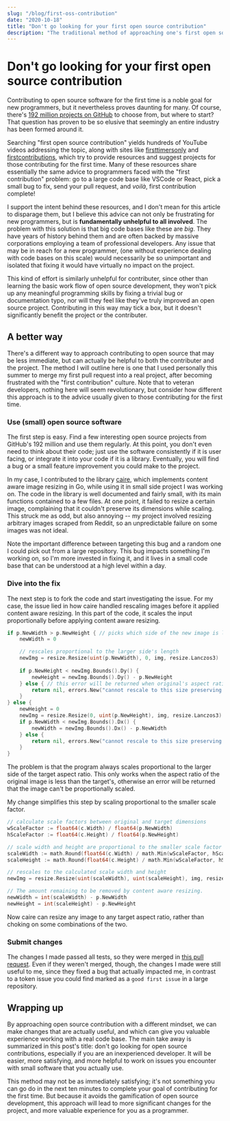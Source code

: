 ```yaml
---
slug: "/blog/first-oss-contribution"
date: "2020-10-18"
title: "Don't go looking for your first open source contribution"
description: "The traditional method of approaching one's first open source contribution gamifies the process and leads an unhelpful experience for all involved."
---
```


# Don't go looking for your first open source contribution

Contributing to open source software for the first time is a noble goal for new programmers, but it nevertheless proves daunting for many. Of course, there's [192 million projects on GitHub](https://github.com/search) to choose from, but where to start? That question has proven to be so elusive that seemingly an entire industry has been formed around it.

Searching "first open source contribution" yields hundreds of YouTube videos addressing the topic, along with sites like [firsttimersonly](https://www.firsttimersonly.com/) and [firstcontributions](https://firstcontributions.github.io/), which try to provide resources and suggest projects for those contributing for the first time. Many of these resources share essentially the same advice to programmers faced with the "first contribution" problem: go to a large code base like VSCode or React, pick a small bug to fix, send your pull request, and *voilà*, first contribution complete!

I support the intent behind these resources, and I don't mean for this article to disparage them, but I believe this advice can not only be frustrating for new programmers, but is **fundamentally unhelpful to all involved**. The problem with this solution is that big code bases like these are *big*. They have years of history behind them and are often backed by massive corporations employing a team of professional developers. Any issue that may be in reach for a new programmer, (one without experience dealing with code bases on this scale) would necessarily be so unimportant and isolated that fixing it would have virtually no impact on the project. 

This kind of effort is similarly unhelpful for contributer, since other than learning the basic work flow of open source development, they won't pick up any meaningful programming skills by fixing a trivial bug or documentation typo, nor will they feel like they've truly improved an open source project. Contributing in this way may tick a box, but it doesn't significantly benefit the project or the contributer.

## A better way

There's a different way to approach contributing to open source that may be less immediate, but can actually be helpful to both the contributer and the project. The method I will outline here is one that I used personally this summer to merge my first pull request into a real project, after becoming frustrated with the "first contribution" culture. Note that to veteran developers, nothing here will seem revolutionary, but consider how different this approach is to the advice usually given to those contributing for the first time.

### Use (small) open source software

The first step is easy. Find a few interesting open source projects from GitHub's 192 million and use them regularly. At this point, you don't even need to think about their code; just use the software consistently if it is user facing, or integrate it into your code if it is a library. Eventually, you will find a bug or a small feature improvement you could make to the project.

In my case, I contributed to the library [caire](https://github.com/esimov/caire), which implements content aware image resizing in Go, while using it in small side project I was working on. The code in the library is well documented and fairly small, with its main functions contained to a few files. At one point, it failed to resize a certain image, complaining that it couldn't preserve its dimensions while scaling. This struck me as odd, but also annoying -- my project involved resizing arbitrary images scraped from Reddit, so an unpredictable failure on some images was not ideal. 

Note the important difference between targeting this bug and a random one I could pick out from a large repository. This bug impacts something I'm working on, so I'm more invested in fixing it, and it lives in a small code base that can be understood at a high level within a day.

### Dive into the fix

The next step is to fork the code and start investigating the issue. For my case, the issue lied in how caire handled rescaling images before it applied content aware resizing.  In this part of the code, it scales the input proportionally before applying content aware resizing.

``` go
if p.NewWidth > p.NewHeight { // picks which side of the new image is larger
    newWidth = 0

    // rescales proportional to the larger side's length
    newImg = resize.Resize(uint(p.NewWidth), 0, img, resize.Lanczos3)
    
    if p.NewHeight < newImg.Bounds().Dy() {
        newHeight = newImg.Bounds().Dy() - p.NewHeight
    } else { // this error will be returned when original's aspect ratio is greater than target aspect ratio
        return nil, errors.New("cannot rescale to this size preserving the image aspect ratio")
    }
} else {
    newHeight = 0
    newImg = resize.Resize(0, uint(p.NewHeight), img, resize.Lanczos3)
    if p.NewWidth < newImg.Bounds().Dx() {
        newWidth = newImg.Bounds().Dx() - p.NewWidth
    } else {
        return nil, errors.New("cannot rescale to this size preserving the image aspect ratio")
    }
}
```

The problem is that the program always scales proportional to the larger side of the target aspect ratio. This only works when the aspect ratio of the original image is less than the target's, otherwise an error will be returned that the image can't be proportionally scaled. 

My change simplifies this step by scaling proportional to the smaller scale factor.

``` go
// calculate scale factors between original and target dimensions
wScaleFactor := float64(c.Width) / float64(p.NewWidth)
hScaleFactor := float64(c.Height) / float64(p.NewHeight)

// scale width and height are proportional to the smaller scale factor
scaleWidth := math.Round(float64(c.Width) / math.Min(wScaleFactor, hScaleFactor))
scaleHeight := math.Round(float64(c.Height) / math.Min(wScaleFactor, hScaleFactor))

// rescales to the calculated scale width and height
newImg = resize.Resize(uint(scaleWidth), uint(scaleHeight), img, resize.Lanczos3)

// The amount remaining to be removed by content aware resizing.
newWidth = int(scaleWidth) - p.NewWidth
newHeight = int(scaleHeight) - p.NewHeight
```

Now caire can resize any image to any target aspect ratio, rather than choking on some combinations of the two.

### Submit changes

The changes I made passed all tests, so they were merged in [this pull request](https://github.com/esimov/caire/pull/60). Even if they weren't merged, though, the changes I made were still useful to me, since they fixed a bug that actually impacted me, in contrast to a token issue you could find marked as a `good first issue` in a large repository.

## Wrapping up

By approaching open source contribution with a different mindset, we can make changes that are actually useful, and which can give you valuable experience working with a real code base. The main take away is summarized in this post's title: don't go looking for open source contributions, especially if you are an inexperienced developer. It will be easier, more satisfying, and more helpful to work on issues you encounter with small software that you actually use.

This method may not be as immediately satisfying; it's not something you can go do in the next ten minutes to complete your goal of contributing for the first time. But because it avoids the gamification of open source development, this approach will lead to more significant changes for the project, and more valuable experience for you as a programmer.











